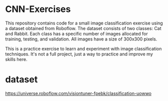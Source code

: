 # CNN-Exercises

This repository contains code for a small image classification exercise using a dataset obtained from Roboflow. The dataset consists of two classes: Cat and Rabbit. Each class has a specific number of images allocated for training, testing, and validation. All images have a size of 300x300 pixels.

This is a practice exercise to learn and experiment with image classification techniques. It's not a full project, just a way to practice and improve my skills here.
# dataset
https://universe.roboflow.com/visiontuner-fpebk/classification-uowwo 
